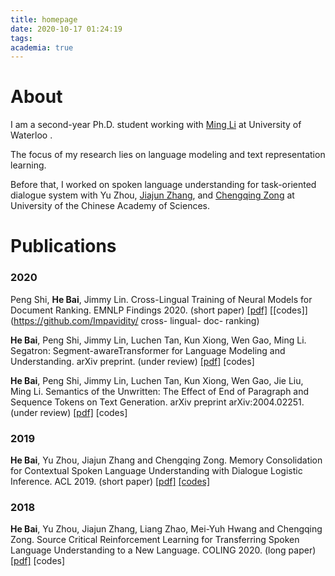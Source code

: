 ```yaml
---
title: homepage
date: 2020-10-17 01:24:19
tags:
academia: true
---
```

# About

I am a second-year Ph.D. student working with [Ming Li](https://scholar.google.ca/citations?user=oGgPXFEAAAAJ&hl=en) at University of Waterloo . 

The focus of my research lies on language modeling and text representation learning. 

Before that, I worked on spoken language understanding for task-oriented dialogue system with Yu Zhou, [Jiajun Zhang](http://www.nlpr.ia.ac.cn/cip/jjzhang.htm), and [Chengqing Zong](http://www.nlpr.ia.ac.cn/cip/english/zong.htm) at University of the Chinese Academy of Sciences.

# Publications

### 2020

Peng Shi, **He Bai**, Jimmy Lin. Cross-Lingual Training of Neural Models for Document Ranking. EMNLP Findings 2020. (short paper) [[pdf]](https://www.aclweb.org/anthology/2020.findings-emnlp.249/) [[codes]](https://github.com/Impavidity/ cross- lingual- doc- ranking)

**He Bai**, Peng Shi, Jimmy Lin, Luchen Tan, Kun Xiong, Wen Gao, Ming Li. Segatron: Segment-awareTransformer for Language Modeling and Understanding. arXiv preprint. (under review) [[pdf]](https://openreview.net/pdf?id=WFfUEP9EGLy) [codes]

**He Bai**, Peng Shi, Jimmy Lin, Luchen Tan, Kun Xiong, Wen Gao, Jie Liu, Ming Li. Semantics of the Unwritten: The Effect of End of Paragraph and Sequence Tokens on Text Generation. arXiv preprint arXiv:2004.02251. (under review) [[pdf]](https://arxiv.org/pdf/2004.02251.pdf) [codes]

### 2019

**He Bai**, Yu Zhou, Jiajun Zhang and Chengqing Zong. Memory Consolidation for Contextual Spoken Language Understanding with Dialogue Logistic Inference. ACL 2019. (short paper) [[pdf]](https://arxiv.org/pdf/1906.01788.pdf) [[codes]](https://github.com/richardbaihe/conslu)

### 2018

**He Bai**, Yu Zhou, Jiajun Zhang, Liang Zhao, Mei-Yuh Hwang and Chengqing Zong. Source Critical Reinforcement Learning for Transferring Spoken Language Understanding to a New Language. COLING 2020. (long paper) [[pdf]](https://arxiv.org/pdf/1808.06167.pdf) [codes] 





